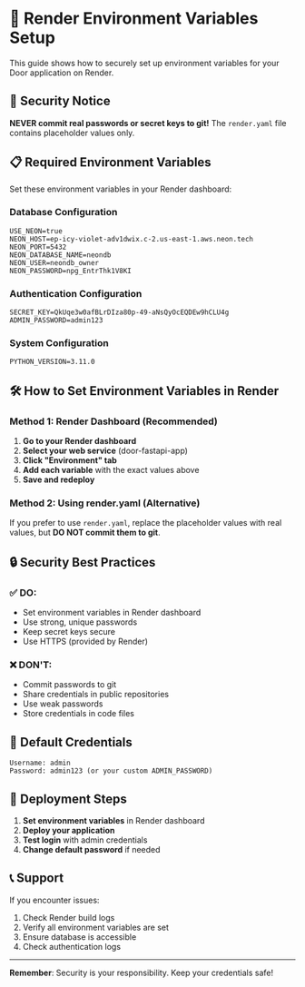 # 🔐 Render Environment Variables Setup

This guide shows how to securely set up environment variables for your Door application on Render.

## 🚨 Security Notice

**NEVER commit real passwords or secret keys to git!** The `render.yaml` file contains placeholder values only.

## 📋 Required Environment Variables

Set these environment variables in your Render dashboard:

### Database Configuration
```
USE_NEON=true
NEON_HOST=ep-icy-violet-adv1dwix.c-2.us-east-1.aws.neon.tech
NEON_PORT=5432
NEON_DATABASE_NAME=neondb
NEON_USER=neondb_owner
NEON_PASSWORD=npg_EntrThk1V8KI
```

### Authentication Configuration
```
SECRET_KEY=QkUqe3w0afBLrDIza80p-49-aNsQyOcEQDEw9hCLU4g
ADMIN_PASSWORD=admin123
```

### System Configuration
```
PYTHON_VERSION=3.11.0
```

## 🛠️ How to Set Environment Variables in Render

### Method 1: Render Dashboard (Recommended)

1. **Go to your Render dashboard**
2. **Select your web service** (door-fastapi-app)
3. **Click "Environment" tab**
4. **Add each variable** with the exact values above
5. **Save and redeploy**

### Method 2: Using render.yaml (Alternative)

If you prefer to use `render.yaml`, replace the placeholder values with real values, but **DO NOT commit them to git**.

## 🔒 Security Best Practices

### ✅ DO:
- Set environment variables in Render dashboard
- Use strong, unique passwords
- Keep secret keys secure
- Use HTTPS (provided by Render)

### ❌ DON'T:
- Commit passwords to git
- Share credentials in public repositories
- Use weak passwords
- Store credentials in code files

## 🔑 Default Credentials

```
Username: admin
Password: admin123 (or your custom ADMIN_PASSWORD)
```

## 🚀 Deployment Steps

1. **Set environment variables** in Render dashboard
2. **Deploy your application**
3. **Test login** with admin credentials
4. **Change default password** if needed

## 📞 Support

If you encounter issues:
1. Check Render build logs
2. Verify all environment variables are set
3. Ensure database is accessible
4. Check authentication logs

---

**Remember**: Security is your responsibility. Keep your credentials safe!
